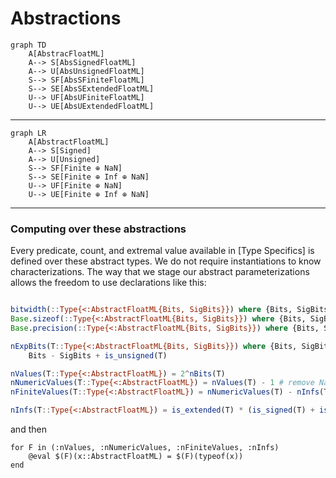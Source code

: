 # Abstractions


```mermaid
graph TD
    A[AbstracFloatML] 
    A--> S[AbsSignedFloatML]
    A--> U[AbsUnsignedFloatML]
    S--> SF[AbsSFiniteFloatML]
    S--> SE[AbsSExtendedFloatML]
    U--> UF[AbsUFiniteFloatML]
    U--> UE[AbsUExtendedFloatML]
```

----

```mermaid
graph LR
    A[AbstractFloatML] 
    A--> S[Signed]
    A--> U[Unsigned]
    S--> SF[Finite ⊕ NaN]
    S--> SE[Finite ⊕ Inf ⊕ NaN]
    U--> UF[Finite ⊕ NaN]
    U--> UE[Finite ⊕ Inf ⊕ NaN]
```

----

### Computing over these abstractions

Every predicate, count, and extremal value available in [Type Specifics] is defined over these abstract types. We do not require instantiations to know characterizations.  The way that we stage our abstract parameterizations allows the freedom to use declarations like this:

```julia

bitwidth(::Type{<:AbstractFloatML{Bits, SigBits}}) where {Bits, SigBits} = Bits
Base.sizeof(::Type{<:AbstractFloatML{Bits, SigBits}}) where {Bits, SigBits} = max(1, Bits >> 3)
Base.precision(::Type{<:AbstractFloatML{Bits, SigBits}}) where {Bits, SigBits} = SigBits

nExpBits(T::Type{<:AbstractFloatML{Bits, SigBits}}) where {Bits, SigBits} = 
    Bits - SigBits + is_unsigned(T)

nValues(T::Type{<:AbstractFloatML}) = 2^nBits(T)
nNumericValues(T::Type{<:AbstractFloatML}) = nValues(T) - 1 # remove NaN
nFiniteValues(T::Type{<:AbstractFloatML}) = nNumericValues(T) - nInfs(T) # remove Infs

nInfs(T::Type{<:AbstractFloatML}) = is_extended(T) * (is_signed(T) + is_extended(T))
```
and then
```
for F in (:nValues, :nNumericValues, :nFiniteValues, :nInfs)
    @eval $(F)(x::AbstractFloatML) = $(F)(typeof(x))
end
```
